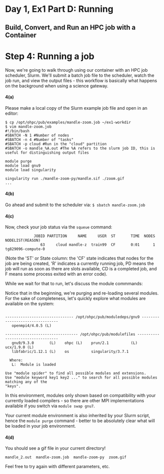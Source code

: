# Day 1, Ex1 Part D: Running
## Build, Convert, and Run an HPC job with a Container

# Step 4: Running a job

Now, we're going to walk through using our container with an
HPC job scheduler, Slurm. We'll submit a batch job file to the scheduler, watch the
job run, and view the output files - this workflow is basically what happens on the
background when using a science gateway.

#### 4(a)
Please make a local copy of the Slurm example job file and open in an editor:
```
$ cp /opt/ohpc/pub/examples/mandle-zoom.job ~/ex1-workdir
$ vim mandle-zoom.job
#!/bin/bash
#SBATCH -N 1 #Number of nodes
#SBATCH -n 4 #Number of "tasks"
#SBATCH -p cloud #Run in the "cloud" partition
#SBATCH -o mandle_%A.out #The %A refers to the slurm job ID, this is useful for distinguishing output files

module purge
module load gnu9
module load singularity

singularity run ./mandle-zoom-py/mandle.sif ./zoom.gif
...
```

#### 4(b)
Go ahead and submit to the scheduler via:
```$ sbatch mandle-zoom.job```

#### 4(c)
Now, check your job status via the `squeue` command:
```$ squeue
             JOBID PARTITION     NAME     USER  ST       TIME  NODES NODELIST(REASON)
                63     cloud mandle-z  train99  CF       0:01      1 tg829096-compute-0
```
(Note the 'ST' or State column: the 'CF' state indicates that nodes for the job are 
being created, 'R' indicates a currently
running job, PD means the job will run as soon as there are slots available, CD is a completed job,
and F means some process exited with an error code).

While we wait for that to run, let's discuss the module commmands:

Notice that in the beginning, we're purging and re-loading
several modules. For the sake of completeness, let's quickly explore
what modules are available on the system:
```$ module avail

------------------------------- /opt/ohpc/pub/moduledeps/gnu9 --------------------------------
   openmpi4/4.0.5 (L)

--------------------------------- /opt/ohpc/pub/modulefiles ----------------------------------
   gnu9/9.3.0       (L)    ohpc (L)    prun/2.1          (L)    ucx/1.9.0 (L)
   libfabric/1.12.1 (L)    os          singularity/3.7.1

  Where:
   L:  Module is loaded

Use "module spider" to find all possible modules and extensions.
Use "module keyword key1 key2 ..." to search for all possible modules matching any of the
"keys".

```

In this environment, modules only shown based on compatibility with your currently loaded
compilers - so there are other MPI implementations available if you switch via
`module swap gnu7`. 

Your current module environment is also inherited by your Slurm script,
hence the `module purge` command - better to be absolutely clear what will
be loaded in your job environment.


#### 4(d)
You should see a gif file in your current directory!
```$ ls 
mandle_2.out  mandle-zoom.job  mandle-zoom-py  zoom.gif
```

Feel free to try again with different parameters, etc. 
